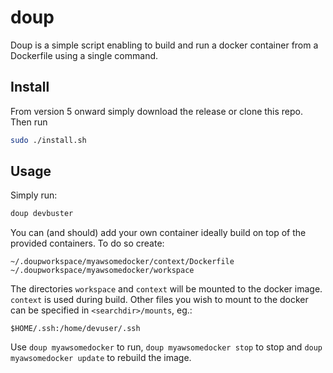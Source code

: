 # doup

Doup is a simple script enabling to build and run a docker container from a Dockerfile using a single command.

## Install
From version 5 onward simply download the release or clone this repo. Then run

```bash
sudo ./install.sh
```

## Usage
Simply run:
```bash
doup devbuster
```

You can (and should) add your own container ideally build on top of the provided containers. 
To do so create:
```
~/.doupworkspace/myawsomedocker/context/Dockerfile
~/.doupworkspace/myawsomedocker/workspace
```
The directories `workspace` and `context` will be mounted to the docker image. `context` is used during
build. Other files you wish to mount to the docker can be specified in `<searchdir>/mounts`, eg.:
```
$HOME/.ssh:/home/devuser/.ssh
```

Use `doup myawsomedocker` to run, `doup myawsomedocker stop` to stop and `doup myawsomedocker
update` to rebuild the image.

